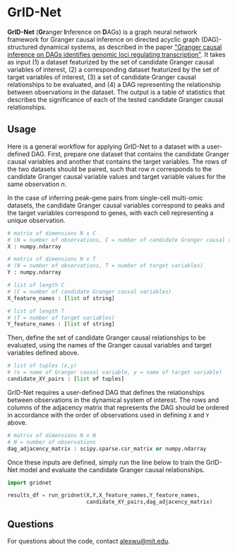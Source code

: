 # GrID-Net
**GrID-Net** (**Gr**anger **I**nference on **D**AGs) is a graph neural network framework for Granger causal inference on directed acyclic graph (DAG)-structured dynamical systems, as described in the paper ["Granger causal inference on DAGs identifies genomic loci regulating transcription"](https://openreview.net/forum?id=nZOUYEN6Wvy). It takes as input (1) a dataset featurized by the set of candidate Granger causal variables of interest, (2) a corresponding dataset featurized by the set of target variables of interest, (3) a set of candidate Granger causal relationships to be evaluated, and (4) a DAG representing the relationship between observations in the dataset. The output is a table of statistics that describes the significance of each of the tested candidate Granger causal relationships. 

## Usage
Here is a general workflow for applying GrID-Net to a dataset with a user-defined DAG. First, prepare one dataset that contains the candidate Granger causal variables and another that contains the target variables. The rows of the two datasets should be paired, such that row *n* corresponds to the candidate Granger causal variable values and target variable values for the same observation *n*.  

In the case of inferring peak-gene pairs from single-cell multi-omic datasets, the candidate Granger causal variables correspond to peaks and the target variables correspond to genes, with each cell representing a unique observation. 

```python
# matrix of dimensions N x C 
# (N = number of observations, C = number of candidate Granger causal variables)
X : numpy.ndarray 

# matrix of dimensions N x T 
# (N = number of observations, T = number of target variables) 
Y : numpy.ndarray 

# list of length C
# (C = number of candidate Granger causal variables)
X_feature_names : [list of string] 

# list of length T
# (T = number of target variables)
Y_feature_names : [list of string] 
```

Then, define the set of candidate Granger causal relationships to be evaluated, using the names of the Granger causal variables and target variables defined above.

```python
# list of tuples (x,y)
# (x = name of Granger causal variable, y = name of target variable)
candidate_XY_pairs : [list of tuples] 
```

GrID-Net requires a user-defined DAG that defines the relationships between observations in the dynamical system of interest. The rows and columns of the adjacency matrix that represents the DAG should be ordered in accordance with the order of observations used in defining ```X``` and ```Y``` above. 

```python
# matrix of dimensions N x N
# N = number of observations
dag_adjacency_matrix : scipy.sparse.csr_matrix or numpy.ndarray 
```

Once these inputs are defined, simply run the line below to train the GrID-Net model and evaluate the candidate Granger causal relationships. 
```python
import gridnet

results_df = run_gridnet(X,Y,X_feature_names,Y_feature_names,
                         candidate_XY_pairs,dag_adjacency_matrix)
```

## Questions
For questions about the code, contact [alexwu@mit.edu](mailto:alexwu@mit.edu).
